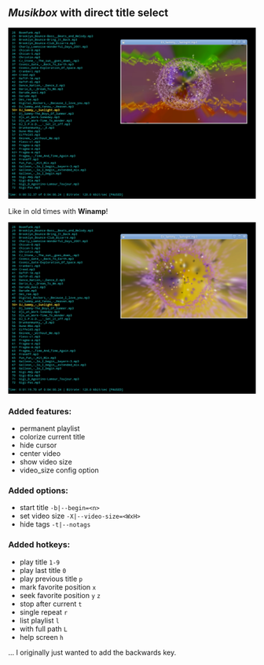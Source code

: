 ## *Musikbox* with direct title select

![Options](pics/jukebox1.png)  

Like in old times with **Winamp**!

![Options](pics/jukebox2.png)  

### Added features:

- permanent playlist
- colorize current title
- hide cursor
- center video
- show video size
- video_size config option

### Added options:

- start title `-b|--begin=<n>`
- set video size `-X|--video-size=<WxH>`
- hide tags `-t|--notags`

### Added hotkeys:

- play title `1-9`
- play last title `0`
- play previous title `p`
- mark favorite position `x`
- seek favorite position `y` `z`
- stop after current `t`
- single repeat `r`
- list playlist `l`
- with full path `L`
- help screen `h`

... I originally just wanted to add the backwards key.

